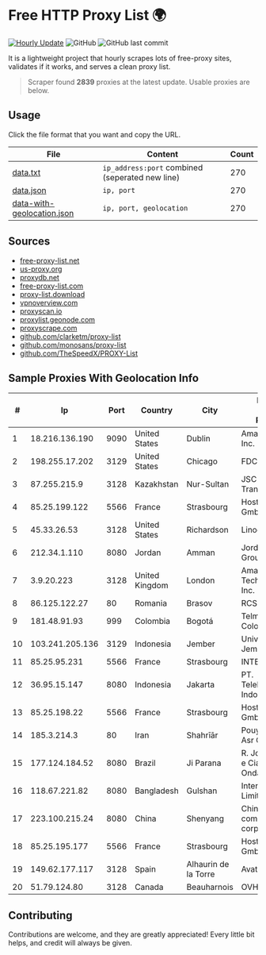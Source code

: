 
# Free HTTP Proxy List 🌍

[![Hourly Update](https://github.com/mertguvencli/http-proxy-list/actions/workflows/main.yml/badge.svg?branch=main)](https://github.com/mertguvencli/http-proxy-list/actions/workflows/main.yml)
![GitHub](https://img.shields.io/github/license/mertguvencli/http-proxy-list)
![GitHub last commit](https://img.shields.io/github/last-commit/mertguvencli/http-proxy-list)

It is a lightweight project that hourly scrapes lots of free-proxy sites, validates if it works, and serves a clean proxy list.


> Scraper found **2839** proxies at the latest update. Usable proxies are below.

## Usage

Click the file format that you want and copy the URL.


|File|Content|Count|
|----|-------|-----|
|[data.txt](https://raw.githubusercontent.com/mertguvencli/http-proxy-list/main/proxy-list/data.txt)|`ip_address:port` combined (seperated new line)|270|
|[data.json](https://raw.githubusercontent.com/mertguvencli/http-proxy-list/main/proxy-list/data.json)|`ip, port`|270|
|[data-with-geolocation.json](https://raw.githubusercontent.com/mertguvencli/http-proxy-list/main/proxy-list/data-with-geolocation.json)|`ip, port, geolocation`|270|

## Sources

* [free-proxy-list.net](https://free-proxy-list.net)
* [us-proxy.org](https://www.us-proxy.org)
* [proxydb.net](http://proxydb.net)
* [free-proxy-list.com](https://free-proxy-list.com/?page=&port=&type%5B%5D=http&type%5B%5D=https&up_time=0&search=Search)
* [proxy-list.download](https://www.proxy-list.download/HTTP)
* [vpnoverview.com](https://vpnoverview.com/privacy/anonymous-browsing/free-proxy-servers)
* [proxyscan.io](https://www.proxyscan.io)
* [proxylist.geonode.com](https://proxylist.geonode.com/api/proxy-list?limit=300&page=1&sort_by=lastChecked&sort_type=desc&protocols=http,https)
* [proxyscrape.com](https://api.proxyscrape.com/v2/?request=displayproxies&protocol=http&timeout=10000&country=all&ssl=all&anonymity=all)
* [github.com/clarketm/proxy-list](https://raw.githubusercontent.com/clarketm/proxy-list/master/proxy-list-raw.txt)
* [github.com/monosans/proxy-list](https://raw.githubusercontent.com/monosans/proxy-list/main/proxies/http.txt)
* [github.com/TheSpeedX/PROXY-List](https://raw.githubusercontent.com/TheSpeedX/PROXY-List/master/http.txt)


## Sample Proxies With Geolocation Info

|#|Ip|Port|Country|City|Internet Service Provider|
|-|--|----|-------|----|-------------------------|
|1|18.216.136.190|9090|United States|Dublin|Amazon.com, Inc.|
|2|198.255.17.202|3129|United States|Chicago|FDCservers.net|
|3|87.255.215.9|3128|Kazakhstan|Nur-Sultan|JSC Transtelecom|
|4|85.25.199.122|5566|France|Strasbourg|Host Europe GmbH|
|5|45.33.26.53|3128|United States|Richardson|Linode, LLC|
|6|212.34.1.110|8080|Jordan|Amman|Jordan Telecom Group|
|7|3.9.20.223|3128|United Kingdom|London|Amazon Technologies Inc.|
|8|86.125.122.27|80|Romania|Brasov|RCS & RDS|
|9|181.48.91.93|999|Colombia|Bogotá|Telmex Colombia S.A.|
|10|103.241.205.136|3129|Indonesia|Jember|Universitas Jember|
|11|85.25.95.231|5566|France|Strasbourg|INTERGENIA|
|12|36.95.15.147|8080|Indonesia|Jakarta|PT. Telekomunikasi Indonesia|
|13|85.25.198.22|5566|France|Strasbourg|Host Europe GmbH|
|14|185.3.214.3|80|Iran|Shahrīār|Pouya shabakeh Asr Co. (LTD.)|
|15|177.124.184.52|8080|Brazil|Ji Parana|R. Jose da Silva e Cia Ltda - OndaAgil|
|16|118.67.221.82|8080|Bangladesh|Gulshan|InterCloud Limited|
|17|223.100.215.24|8080|China|Shenyang|China Mobile communications corporation|
|18|85.25.195.177|5566|France|Strasbourg|Host Europe GmbH|
|19|149.62.177.117|3128|Spain|Alhaurin de la Torre|Avatel Telecom|
|20|51.79.124.80|3128|Canada|Beauharnois|OVH SAS|



## Contributing

Contributions are welcome, and they are greatly appreciated! Every
little bit helps, and credit will always be given.

